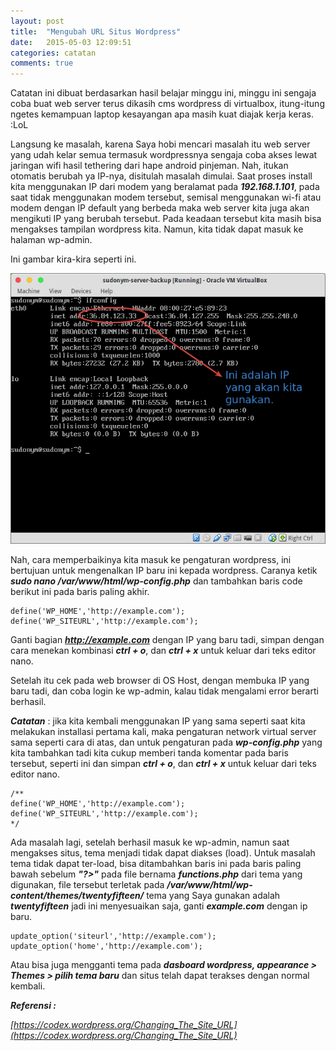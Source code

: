 ```yaml
---
layout: post
title:  "Mengubah URL Situs Wordpress"
date:   2015-05-03 12:09:51
categories: catatan
comments: true
---
```

Catatan ini dibuat berdasarkan hasil belajar minggu ini, minggu ini sengaja coba buat web server terus dikasih cms wordpress di virtualbox, itung-itung ngetes kemampuan laptop kesayangan apa masih kuat diajak kerja keras. :LoL

Langsung ke masalah, karena Saya hobi mencari masalah itu web server yang udah kelar semua termasuk wordpressnya sengaja coba akses lewat jaringan wifi hasil tethering dari hape android pinjeman. Nah, itukan otomatis berubah ya IP-nya, disitulah masalah dimulai. Saat proses install kita menggunakan IP dari modem yang beralamat pada **_192.168.1.101_**, pada saat tidak menggunakan modem tersebut, semisal menggunakan wi-fi atau modem dengan IP default yang berbeda maka web server kita juga akan mengikuti IP yang berubah tersebut. Pada keadaan tersebut kita masih bisa mengakses tampilan wordpress kita. Namun, kita tidak dapat masuk ke halaman wp-admin.

Ini gambar kira-kira seperti ini.

![berubah](/images/7.png)

Nah, cara memperbaikinya kita masuk ke pengaturan wordpress, ini bertujuan untuk mengenalkan IP baru ini kepada wordpress. Caranya ketik _**sudo nano /var/www/html/wp-config.php**_ dan tambahkan baris code berikut ini pada baris paling akhir.

	define('WP_HOME','http://example.com');
	define('WP_SITEURL','http://example.com');

Ganti bagian _**http://example.com**_ dengan IP yang baru tadi, simpan dengan cara menekan kombinasi _**ctrl + o**_, dan _**ctrl + x**_ untuk keluar dari teks editor nano.

Setelah itu cek pada web browser di OS Host, dengan membuka IP yang baru tadi, dan coba login ke wp-admin, kalau tidak mengalami error berarti berhasil.

_**Catatan**_ : jika kita kembali menggunakan IP yang sama seperti saat kita melakukan installasi pertama kali, maka pengaturan network virtual server sama seperti cara di atas, dan untuk pengaturan pada **_wp-config.php_** yang kita tambahkan tadi kita cukup memberi tanda komentar pada baris tersebut, seperti ini dan simpan _**ctrl + o**_, dan _**ctrl + x**_ untuk keluar dari teks editor nano.

	/**
	define('WP_HOME','http://example.com');
	define('WP_SITEURL','http://example.com');
	*/

Ada masalah lagi, setelah berhasil masuk ke wp-admin, namun saat mengakses situs, tema menjadi tidak dapat diakses (load). Untuk masalah tema tidak dapat ter-load, bisa ditambahkan baris ini pada baris paling bawah sebelum _**"?>"**_ pada file bernama _**functions.php**_ dari tema yang digunakan, file tersebut terletak pada _**/var/www/html/wp-content/themes/twentyfifteen/**_ tema yang Saya gunakan adalah  _**twentyfifteen**_ jadi ini menyesuaikan saja, ganti **_example.com_** dengan ip baru.

	update_option('siteurl','http://example.com');
	update_option('home','http://example.com');

 Atau bisa juga mengganti tema pada **_dasboard wordpress, appearance > Themes > pilih tema baru_** dan situs telah dapat terakses dengan normal kembali.

 **_Referensi :_**

 _[https://codex.wordpress.org/Changing_The_Site_URL](https://codex.wordpress.org/Changing_The_Site_URL)_
